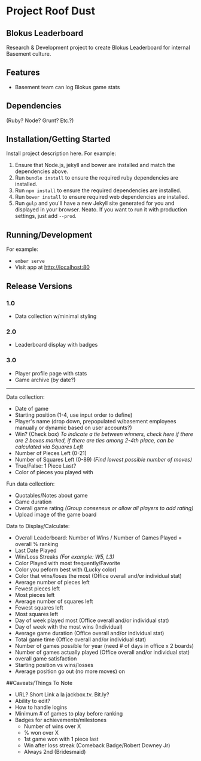 # Project Roof Dust
## Blokus Leaderboard

Research & Development project to create Blokus Leaderboard for internal Basement culture.

## Features

* Basement team can log Blokus game stats

## Dependencies

(Ruby? Node? Grunt? Etc.?)

## Installation/Getting Started

Install project description here. For example:

1. Ensure that Node.js, jekyll and bower are installed and match the dependencies above.
2. Run `bundle install` to ensure the required ruby dependencies are installed.
3. Run `npm install` to ensure the required dependencies are installed.
4. Run `bower install` to ensure required web dependencies are installed.
5. Run `gulp` and you'll have a new Jekyll site generated for you and displayed in your browser. Neato. If you want to run it with production settings, just add `--prod`.

## Running/Development

For example:

* `ember serve`
* Visit app at [http://localhost:80](http://localhost:80)

## Release Versions

### 1.0
* Data collection w/minimal styling

### 2.0
* Leaderboard display with badges

### 3.0
* Player profile page with stats
* Game archive (by date?)

---

Data collection:
* Date of game
* Starting position (1-4, use input order to define)
* Player's name (drop down, prepopulated w/basement employees manually or dynamic based on user accounts?)
* Win? (Check box) *To indicate a tie between winners, check here if there are 2 boxes marked, if there are ties among 2-4th place, can be calculated via Squares Left*
* Number of Pieces Left (0-21)
* Number of Squares Left (0-89) *(Find lowest possible number of moves)*
* True/False: 1 Piece Last?
* Color of pieces you played with

Fun data collection:
* Quotables/Notes about game
* Game duration
* Overall game rating *(Group consensus or allow all players to add rating)*
* Upload image of the game board

Data to Display/Calculate:
* Overall Leaderboard: Number of Wins / Number of Games Played = overall % ranking 
* Last Date Played
* Win/Loss Streaks *(For example: W5, L3)*
* Color Played with most frequently/Favorite
* Color you peform best with (Lucky color)
* Color that wins/loses the most (Office overall and/or individual stat)
* Average number of pieces left
* Fewest pieces left
* Most pieces left 
* Average number of squares left
* Fewest squares left
* Most squares left 
* Day of week played most (Office overall and/or individual stat)
* Day of week with the most wins (Individual)
* Average game duration (Office overall and/or individual stat)
* Total game time (Office overall and/or individual stat)
* Number of games possible for year (need # of days in office x 2 boards)
* Number of games actually played (Office overall and/or individual stat)
* overall game satisfaction
* Starting position vs wins/losses
* Average position go out (no more moves) on

##Caveats/Things To Note

* URL? Short Link a la jackbox.tv. Bit.ly?
* Ability to edit?
* How to handle logins
* Minimum # of games to play before ranking
* Badges for achievements/milestones
  * Number of wins over X
  * % won over X 
  * 1st game won with 1 piece last
  * Win after loss streak (Comeback Badge/Robert Downey Jr)
  * Always 2nd (Bridesmaid)
